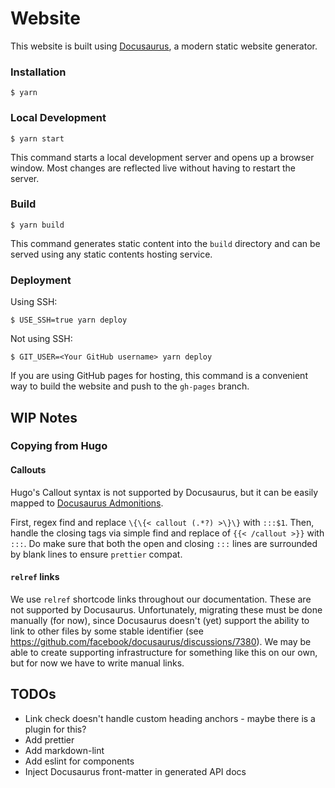 # Website

This website is built using [Docusaurus](https://docusaurus.io/), a modern static website generator.

### Installation

```
$ yarn
```

### Local Development

```
$ yarn start
```

This command starts a local development server and opens up a browser window. Most changes are reflected live without having to restart the server.

### Build

```
$ yarn build
```

This command generates static content into the `build` directory and can be served using any static contents hosting service.

### Deployment

Using SSH:

```
$ USE_SSH=true yarn deploy
```

Not using SSH:

```
$ GIT_USER=<Your GitHub username> yarn deploy
```

If you are using GitHub pages for hosting, this command is a convenient way to build the website and push to the `gh-pages` branch.

## WIP Notes

### Copying from Hugo

#### Callouts

Hugo's Callout syntax is not supported by Docusaurus, but it can be easily mapped to [Docusaurus Admonitions](https://docusaurus.io/docs/markdown-features/admonitions).

First, regex find and replace `\{\{< callout (.*?) >\}\}` with `:::$1`.
Then, handle the closing tags via simple find and replace of `{{< /callout >}}` with `:::`.
Do make sure that both the open and closing `:::` lines are surrounded by blank lines to ensure `prettier` compat.

#### `relref` links

We use `relref` shortcode links throughout our documentation.
These are not supported by Docusaurus.
Unfortunately, migrating these must be done manually (for now), since Docusaurus doesn't (yet) support the ability to link to other files by some stable identifier (see https://github.com/facebook/docusaurus/discussions/7380).
We may be able to create supporting infrastructure for something like this on our own, but for now we have to write manual links.

## TODOs

- Link check doesn't handle custom heading anchors - maybe there is a plugin for this?
- Add prettier
- Add markdown-lint
- Add eslint for components
- Inject Docusaurus front-matter in generated API docs
